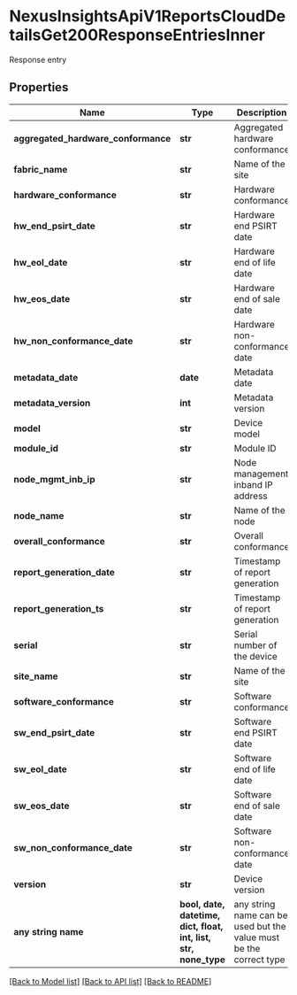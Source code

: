# NexusInsightsApiV1ReportsCloudDetailsGet200ResponseEntriesInner

Response entry

## Properties
Name | Type | Description | Notes
------------ | ------------- | ------------- | -------------
**aggregated_hardware_conformance** | **str** | Aggregated hardware conformance | [optional] 
**fabric_name** | **str** | Name of the site | [optional] 
**hardware_conformance** | **str** | Hardware conformance | [optional] 
**hw_end_psirt_date** | **str** | Hardware end PSIRT date | [optional] 
**hw_eol_date** | **str** | Hardware end of life date | [optional] 
**hw_eos_date** | **str** | Hardware end of sale date | [optional] 
**hw_non_conformance_date** | **str** | Hardware non-conformance date | [optional] 
**metadata_date** | **date** | Metadata date | [optional] 
**metadata_version** | **int** | Metadata version | [optional] 
**model** | **str** | Device model | [optional] 
**module_id** | **str** | Module ID | [optional] 
**node_mgmt_inb_ip** | **str** | Node management inband IP address | [optional] 
**node_name** | **str** | Name of the node | [optional] 
**overall_conformance** | **str** | Overall conformance | [optional] 
**report_generation_date** | **str** | Timestamp of report generation | [optional] 
**report_generation_ts** | **str** | Timestamp of report generation | [optional] 
**serial** | **str** | Serial number of the device | [optional] 
**site_name** | **str** | Name of the site | [optional] 
**software_conformance** | **str** | Software conformance | [optional] 
**sw_end_psirt_date** | **str** | Software end PSIRT date | [optional] 
**sw_eol_date** | **str** | Software end of life date | [optional] 
**sw_eos_date** | **str** | Software end of sale date | [optional] 
**sw_non_conformance_date** | **str** | Software non-conformance date | [optional] 
**version** | **str** | Device version | [optional] 
**any string name** | **bool, date, datetime, dict, float, int, list, str, none_type** | any string name can be used but the value must be the correct type | [optional]

[[Back to Model list]](../README.md#documentation-for-models) [[Back to API list]](../README.md#documentation-for-api-endpoints) [[Back to README]](../README.md)


